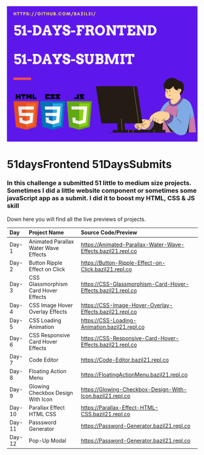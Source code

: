 <img src="/banner.png">

# 51daysFrontend  51DaysSubmits

 ### In this challenge a submitted 51 little to medium size projects. Sometimes I did a little website component or sometimes some javaScript app as a submit. I did it to boost my HTML, CSS & JS skill
 
Down here you will find all the live previews of projects.

 | Day   | Project Name    | Source Code/Preview |
| :---  | :------------- | :------------------ |  
| Day-1 | Animated Parallax Water Wave Effects  | https://Animated-Parallax-Water-Wave-Effects.bazil21.repl.co |
| Day-2 | Button Ripple Effect on Click  | https://Button-Ripple-Effect-on-Click.bazil21.repl.co |
| Day-3 | CSS Glassmorphism Card Hover Effects  | https://CSS-Glassmorphism-Card-Hover-Effects.bazil21.repl.co |
| Day-4 | CSS Image Hover Overlay Effects | https://CSS-Image-Hover-Overlay-Effects.bazil21.repl.co |
| Day-5 | CSS Loading Animation | https://CSS-Loading-Animation.bazil21.repl.co |
| Day-6 | CSS Responsive Card Hover Effects | https://CSS-Responsive-Card-Hover-Effects.bazil21.repl.co |
| Day-7 | Code Editor | https://Code-Editor.bazil21.repl.co |
| Day-8 | Floating Action Menu | https://FloatingActionMenu.bazil21.repl.co |
| Day-9 | Glowing Checkbox Design With Icon | https://Glowing-Checkbox-Design-With-Icon.bazil21.repl.co |
| Day-10 | Parallax Effect HTML CSS | https://Parallax-Effect-HTML-CSS.bazil21.repl.co |
| Day-11 | Passsword Generator | https://Password-Generator.bazil21.repl.co |
| Day-12 | Pop-Up Modal | https://Password-Generator.bazil21.repl.co |
